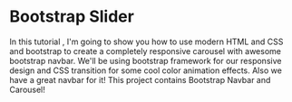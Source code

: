 # Bootstrap Slider
In this tutorial , I'm going to show you how to use modern HTML and CSS and bootstrap to create a completely responsive carousel with awesome bootstrap navbar. We'll be using bootstrap framework for our responsive design and CSS  transition for some cool color animation effects. Also we have a great navbar for it! This project contains Bootstrap Navbar and Carousel!
